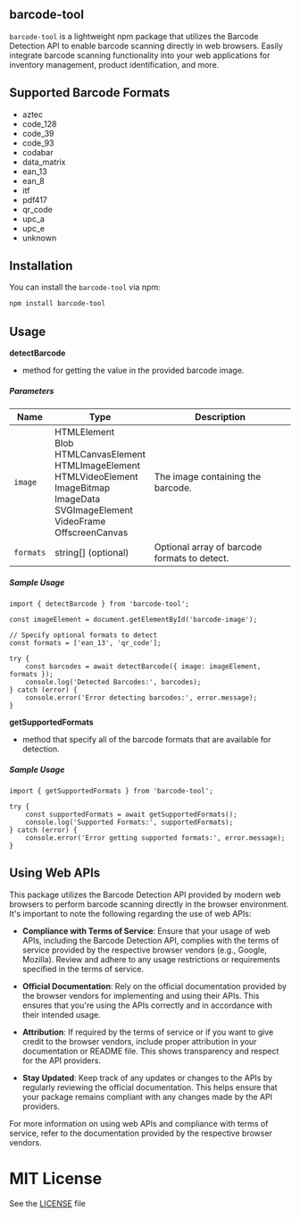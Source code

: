 ## barcode-tool

`barcode-tool` is a lightweight npm package that utilizes the Barcode Detection API to enable barcode scanning directly in web browsers. Easily integrate barcode scanning functionality into your web applications for inventory management, product identification, and more.

## Supported Barcode Formats

- aztec
- code_128
- code_39
- code_93
- codabar
- data_matrix
- ean_13
- ean_8
- itf
- pdf417
- qr_code
- upc_a
- upc_e
- unknown


## Installation

You can install the `barcode-tool` via npm:

```bash
npm install barcode-tool
```


## Usage

<strong>detectBarcode </strong> 
- method for getting the value in the provided barcode image.

##### Parameters
Name | Type | Description
-------|-------------------|----
`image` | HTMLElement <br>Blob<br> HTMLCanvasElement<br> HTMLImageElement<br> HTMLVideoElement<br> ImageBitmap<br> ImageData<br> SVGImageElement <br>  VideoFrame <br> OffscreenCanvas |   The image containing the barcode.
`formats` | string[] (optional) | 	Optional array of barcode formats to detect.

 
##### Sample Usage
```
import { detectBarcode } from 'barcode-tool';

const imageElement = document.getElementById('barcode-image');

// Specify optional formats to detect
const formats = ['ean_13', 'qr_code'];

try {
    const barcodes = await detectBarcode({ image: imageElement, formats });
    console.log('Detected Barcodes:', barcodes);
} catch (error) {
    console.error('Error detecting barcodes:', error.message);
}
```



<strong>getSupportedFormats </strong> 
- method that specify all of the barcode formats that are available for detection.

##### Sample Usage
```
import { getSupportedFormats } from 'barcode-tool';

try {
    const supportedFormats = await getSupportedFormats();
    console.log('Supported Formats:', supportedFormats);
} catch (error) {
    console.error('Error getting supported formats:', error.message);
}
```

## Using Web APIs

This package utilizes the Barcode Detection API provided by modern web browsers to perform barcode scanning directly in the browser environment. It's important to note the following regarding the use of web APIs:

- **Compliance with Terms of Service**: Ensure that your usage of web APIs, including the Barcode Detection API, complies with the terms of service provided by the respective browser vendors (e.g., Google, Mozilla). Review and adhere to any usage restrictions or requirements specified in the terms of service.

- **Official Documentation**: Rely on the official documentation provided by the browser vendors for implementing and using their APIs. This ensures that you're using the APIs correctly and in accordance with their intended usage.

- **Attribution**: If required by the terms of service or if you want to give credit to the browser vendors, include proper attribution in your documentation or README file. This shows transparency and respect for the API providers.

- **Stay Updated**: Keep track of any updates or changes to the APIs by regularly reviewing the official documentation. This helps ensure that your package remains compliant with any changes made by the API providers.

For more information on using web APIs and compliance with terms of service, refer to the documentation provided by the respective browser vendors.

# MIT License

See the [LICENSE](https://github.com/jercatallo/barcode-tool/blob/main/LICENSE) file
